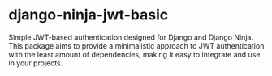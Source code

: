# django-ninja-jwt-basic

Simple JWT-based authentication designed for Django and Django Ninja. This package aims to provide a minimalistic approach to JWT authentication with the least amount of dependencies, making it easy to integrate and use in your projects.
